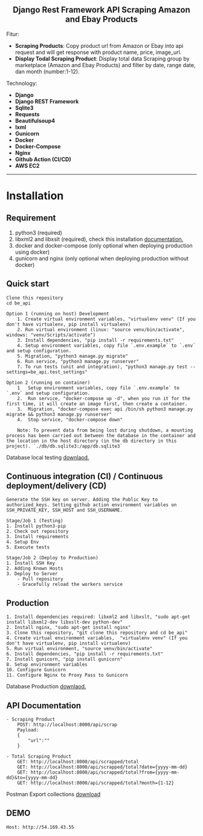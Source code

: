 
<h2 align="center">Django Rest Framework API Scraping Amazon and Ebay Products</h2>



Fitur:
- **Scraping Products**: Copy product url from Amazon or Ebay into api request and will get response with product name, price, image_url.
- **Display Todal Scraping Product**: Display total data Scraping group by marketplace (Amazon and Ebay Products) and filter by date, range date, dan month (number:1-12).


Technology:
- **Django**
- **Django REST Framework**
- **Sqlite3**
- **Requests**
- **Beautifulsoup4**
- **lxml**
- **Gunicorn**
- **Docker**
- **Docker-Compose**
- **Nginx**
- **Github Action (CI/CD)**
- **AWS EC2**
___

# Installation
## Requirement
1. python3 (required)
2. libxml2 and libxslt (required), check this installation <a href="https://lxml.de/installation.html" >documentation.</a>
3. docker and docker-compose (only optional when deploying production using docker)
4. gunicorn and nginx (only optional when deploying production without docker)
    
## Quick start
    Clone this repository
    cd be_api

    Option 1 (running on host) Development
        1. Create virtual environment variables, "virtualenv venv" (If you don't have virtualenv, pip install virtualenv)
        2. Run virtual environment (linux: "source venv/bin/activate", windows: "venv/Scripts/activate")
        3. Install dependencies, "pip install -r requirements.txt"
        4. Setup environment variables, copy file `.env.example` to `.env` and setup configuration.
        5. Migration, "python3 manage.py migrate"
        6. Run service, "python3 manage.py runserver"
        7. To run tests (unit and integration), "python3 manage.py test --settings=be_api.test_settings"

    Option 2 (running on container)
        1   Setup environment variables, copy file `.env.example` to `.env` and setup configuration.
        2.  Run service, "docker-compose up -d", when you run it for the first time, it will create an image first, then create a container.
        3.  Migration, "docker-compose exec api /bin/sh python3 manage.py migrate && python3 manage.py runserver"
        4.  Stop service, "docker-compose down"
    
        Note: To prevent data from being lost during shutdown, a mounting process has been carried out between the database in the container and the location in the host directory (in the db directory in this project). `./db/db.sqlite3:/app/db.sqlite3`

Database local testing <a href="https://drive.google.com/file/d/1mGJdHqNX6fm5OSjxpIgXKn74FMepnkjo/view?usp=sharing" >downlaod.</a>

## Continuous integration (CI) / Continuous  deployment/delivery (CD)
    Generate the SSH key on server. Adding the Public Key to authorized_keys. Setting github action environment variables on SSH_PRIVATE_KEY, SSH_HOST and SSH_USERNAME.

    Stage/Job 1 (Testing)
    1. Install python3-pip
    2. Check out repository
    3. Install requirements
    4. Setup Env
    5. Execute tests

    Stage/Job 2 (Deploy to Production)
    1. Install SSH Key
    2. Adding Known Hosts
    3. Deploy to Server
        - Pull repository
        - Gracefully reload the workers service

## Production
    1. Install dependencies required: libxml2 and libxslt, "sudo apt-get install libxml2-dev libxslt-dev python-dev"
    2. Install nginx, "sudo apt-get install nginx"
    3. Clone this repository, "git clone this repository and cd be_api" 
    4. Create virtual environment variables,  "virtualenv venv" (If you don't have virtualenv, pip install virtualenv)
    5. Run virtual environment, "source venv/bin/activate"
    6. Install dependencies, "pip install -r requirements.txt"
    7. Install gunicorn, "pip install gunicorn"
    8. Setup environment variables
    10. Configure Gunicorn
    11. Configure Nginx to Proxy Pass to Gunicorn

Database Production <a href="https://drive.google.com/file/d/11h_6yqPDHcUvVN9eT2t6fa51jppUrYCe/view?usp=share_link" >downlaod.</a>

## API Documentation
    - Scraping Product
        POST: http://localhost:8000/api/scrap
        Payload:
        {
            "url":""
        }

    - Total Scraping Product
        GET: http://localhost:8000/api/scrapped/total
        GET: http://localhost:8000/api/scrapped/total?date={yyyy-mm-dd}
        GET: http://localhost:8000/api/scrapped/total?from={yyyy-mm-dd}&to={yyyy-mm-dd}
        GET: http://localhost:8000/api/scrapped/total?month={1-12}
    
Postman Export collections <a href="https://drive.google.com/file/d/11WTwlKntOeG0fNf0v7Ovk3Z0QLMYBBBj/view?usp=share_link" >download</a>

## DEMO
    Host: http://54.169.43.55